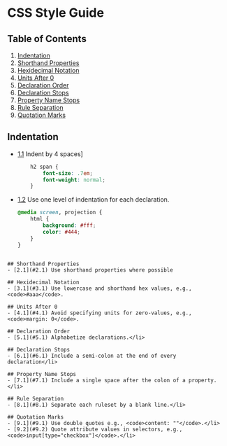 # CSS Style Guide

## Table of Contents

1. [Indentation](#indentation)
2. [Shorthand Properties](#shorthand-properties)
3. [Hexidecimal Notation](#hexidecimal-notation)
4. [Units After 0](#units-after-0)
5. [Declaration Order](#declaration-order)
6. [Declaration Stops](#declaration-stops)
7. [Property Name Stops](#property-name-stops)
8. [Rule Separation](#rule-separation)
9. [Quotation Marks](#quotation-marks)


## Indentation
- [1.1](#1.1) Indent by 4 spaces]
    
    ```css
        h2 span {
            font-size: .7em;
            font-weight: normal;
        }
    ```
- [1.2](#1.2) Use one level of indentation for each declaration.

    ```css
    @media screen, projection {
        html {
            background: #fff;
            color: #444;
        }
    }
```

## Shorthand Properties
- [2.1](#2.1) Use shorthand properties where possible

## Hexidecimal Notation
- [3.1](#3.1) Use lowercase and shorthand hex values, e.g., <code>#aaa</code>.

## Units After 0
- [4.1](#4.1) Avoid specifying units for zero-values, e.g., <code>margin: 0</code>.

## Declaration Order
- [5.1](#5.1) Alphabetize declarations.</li>

## Declaration Stops
- [6.1](#6.1) Include a semi-colon at the end of every declaration</li>

## Property Name Stops
- [7.1](#7.1) Include a single space after the colon of a property.</li>

## Rule Separation
- [8.1](#8.1) Separate each ruleset by a blank line.</li>

## Quotation Marks
- [9.1](#9.1) Use double quotes e.g., <code>content: ""</code>.</li>
- [9.2](#9.2) Quote attribute values in selectors, e.g., <code>input[type="checkbox"]</code>.</li>

